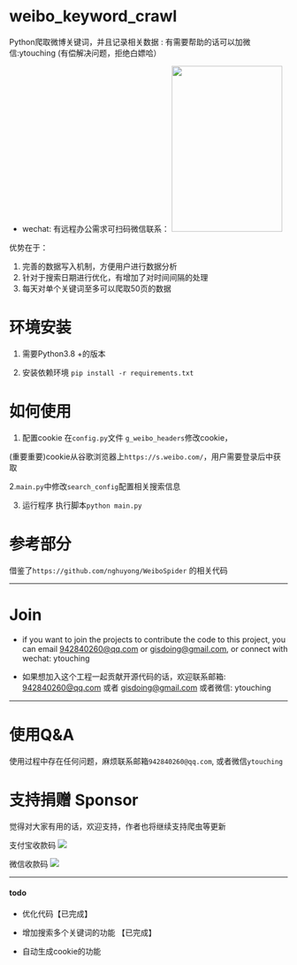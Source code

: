 # weibo_keyword_crawl
Python爬取微博关键词，并且记录相关数据 : 有需要帮助的话可以加微信:ytouching (有偿解决问题，拒绝白嫖哈）

- wechat: 有远程办公需求可扫码微信联系：
  <img src="https://ytouch-1258011219.cos.ap-nanjing.myqcloud.com/person_wechat_own.jpg" width="200" height="300" />

优势在于：
1. 完善的数据写入机制，方便用户进行数据分析
2. 针对于搜索日期进行优化，有增加了对时间间隔的处理
3. 每天对单个关键词至多可以爬取50页的数据

# 环境安装
1. 需要Python3.8 +的版本

2. 安装依赖环境
```pip install -r requirements.txt```

# 如何使用

1. 配置cookie
在```config.py```文件 ```g_weibo_headers```修改cookie，

(重要重要)cookie从谷歌浏览器上```https://s.weibo.com/```，用户需要登录后中获取


2.```main.py```中修改```search_config```配置相关搜索信息

3. 运行程序
执行脚本```python main.py```

# 参考部分
借鉴了```https://github.com/nghuyong/WeiboSpider``` 的相关代码

---
#  Join

* if you want to join the projects to contribute the code to this project, you can email 942840260@qq.com or gisdoing@gmail.com, or connect with wechat: ytouching

* 如果想加入这个工程一起贡献开源代码的话，欢迎联系邮箱: 942840260@qq.com 或者 gisdoing@gmail.com 或者微信: ytouching

---

# 使用Q&A
使用过程中存在任何问题，麻烦联系邮箱```942840260@qq.com```,
或者微信```ytouching```

# 支持捐赠 Sponsor
觉得对大家有用的话，欢迎支持，作者也将继续支持爬虫等更新

支付宝收款码
<img src = "https://ytouch-1258011219.cos.ap-nanjing.myqcloud.com/uPic/naicha_zhifu.jpg">

微信收款码
<img src = "https://ytouch-1258011219.cos.ap-nanjing.myqcloud.com/uPic/naicha_weixin.jpg">


-----
#### todo

* 优化代码【已完成】

* 增加搜索多个关键词的功能 【已完成】

* 自动生成cookie的功能
